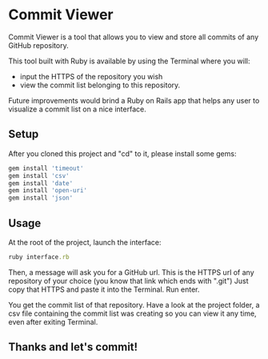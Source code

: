 # Commit Viewer

Commit Viewer is a tool that allows you to view and store all commits of any GitHub repository.

This tool built with Ruby is available by using the Terminal where you will:
- input the HTTPS of the repository you wish
- view the commit list belonging to this repository.

Future improvements would brind a Ruby on Rails app that helps any user to visualize a commit list on a nice interface.

## Setup

After you cloned this project and "cd" to it, please install some gems:

```ruby
gem install 'timeout'
gem install 'csv'
gem install 'date'
gem install 'open-uri'
gem install 'json'
```

## Usage

At the root of the project, launch the interface:

```ruby
ruby interface.rb
```

Then, a message will ask you for a GitHub url. This is the HTTPS url of any repository of your choice (you know that link which ends with ".git")
Just copy that HTTPS and paste it into the Terminal. Run enter.

You get the commit list of that repository.
Have a look at the project folder, a csv file containing the commit list was creating so you can view it any time, even after exiting Terminal.

## Thanks and let's commit!

